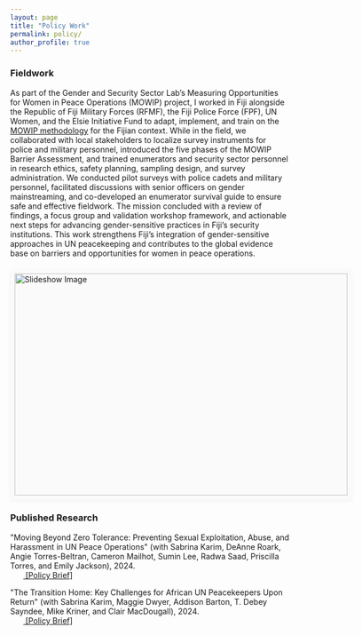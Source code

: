 ```yaml
---
layout: page
title: "Policy Work"
permalink: policy/
author_profile: true
---
```


### Fieldwork

As part of the Gender and Security Sector Lab’s Measuring Opportunities for Women in Peace Operations (MOWIP) project, I worked in Fiji alongside the Republic of Fiji Military Forces (RFMF), the Fiji Police Force (FPF), UN Women, and the Elsie Initiative Fund to adapt, implement, and train on the [MOWIP methodology](https://www.sabrinamkarim.com/policy) for the Fijian context. While in the field, we collaborated with local stakeholders to localize survey instruments for police and military personnel, introduced the five phases of the MOWIP Barrier Assessment, and trained enumerators and security sector personnel in research ethics, safety planning, sampling design, and survey administration. We conducted pilot surveys with police cadets and military personnel, facilitated discussions with senior officers on gender mainstreaming, and co-developed an enumerator survival guide to ensure safe and effective fieldwork. The mission concluded with a review of findings, a focus group and validation workshop framework, and actionable next steps for advancing gender-sensitive practices in Fiji’s security institutions. This work strengthens Fiji’s integration of gender-sensitive approaches in UN peacekeeping and contributes to the global evidence base on barriers and opportunities for women in peace operations.

<style>
#slideshow-container {
  width: 600px;
  height: 400px;
  background-color: #fafafa;    /* very light grey */
  padding: 8px;                 /* gives a little breathing room */
  border-radius: 6px;           /* match your corner style */
  box-shadow: 0 2px 6px rgba(0,0,0,0.05);  /* whisper‑light shadow */
  margin: 20px auto;            /* center it and add vertical space */
}

  #slideshow-container img {
    width: 100%;
    height: 100%;
    object-fit: contain;
    object-position: center;
    display: block;
  }
</style>

<div id="slideshow-container">
  <img id="slideshow-image" src="" alt="Slideshow Image">
</div>
<script src="{{ '/assets/js/slideshow_fieldwork.js' | relative_url }}"></script>
<script>startSlideshow();</script>


### Published Research

"Moving Beyond Zero Tolerance: Preventing Sexual Exploitation, Abuse, and Harassment in UN Peace Operations" (with Sabrina Karim, DeAnne Roark, Angie Torres-Beltran, Cameron Mailhot, Sumin Lee, Radwa Saad, Priscilla Torres, and Emily Jackson), 2024.
<br>&nbsp;&nbsp;&nbsp;&nbsp;&nbsp;&nbsp;<span style="padding-right:5%"><a href='{{ "https://static1.squarespace.com/static/61fbe2ea4da6917124d884ea/t/6671cc4d529c11049c1ea098/1718733901950/GSS+Lab+Policy+Brief_1_Moving+Beyond+Zero+Tolerance.pdf"}}'><i class='fas fa-file-pdf'></i> [Policy Brief]</a></span>


"The Transition Home: Key Challenges for African UN Peacekeepers Upon Return" (with Sabrina Karim, Maggie Dwyer, Addison Barton, T. Debey Sayndee, Mike Kriner, and Clair MacDougall), 2024.
<br>&nbsp;&nbsp;&nbsp;&nbsp;&nbsp;&nbsp;<span style="padding-right:5%"><a href='{{ "https://static1.squarespace.com/static/61fbe2ea4da6917124d884ea/t/671a6c15624abf60aade2c6a/1729784853715/Policy+Brief_2_The+Transition+Home.pdf"}}'><i class='fas fa-file-pdf'></i> [Policy Brief]</a></span>
